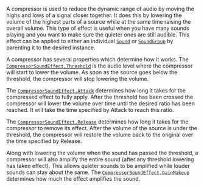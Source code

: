 A compressor is used to reduce the dynamic range of audio by moving the highs
and lows of a signal closer together. It does this by lowering the volume of
the highest parts of a source while at the same time raising the overall
volume. This type of effect is useful when you have many sounds playing and
you want to make sure the quieter ones are still audible. This effect can be
applied to either an individual [`Sound`](https://create.roblox.com/docs/reference/engine/classes/Sound) or [`SoundGroup`](https://create.roblox.com/docs/reference/engine/classes/SoundGroup) by
parenting it to the desired instance.

A compressor has several properties which determine how it works. The
[`CompressorSoundEffect.Threshold`](https://create.roblox.com/docs/reference/engine/classes/CompressorSoundEffect#Threshold) is the audio level where the
compressor will start to lower the volume. As soon as the source goes below
the threshold, the compressor will stop lowering the volume.

The [`CompressorSoundEffect.Attack`](https://create.roblox.com/docs/reference/engine/classes/CompressorSoundEffect#Attack) determines how long it takes for the
compressed effect to fully apply. After the threshold has been crossed the
compressor will lower the volume over time until the desired ratio has been
reached. It will take the time specified by Attack to reach this ratio.

The [`CompressorSoundEffect.Release`](https://create.roblox.com/docs/reference/engine/classes/CompressorSoundEffect#Release) determines how long it takes for the
compressor to remove its effect. After the volume of the source is under the
threshold, the compressor will restore the volume back to the original over
the time specified by Release.

Along with lowering the volume when the sound has passed the threshold, a
compressor will also amplify the entire sound (after any threshold lowering
has taken effect). This allows quieter sounds to be amplified while louder
sounds can stay about the same. The [`CompressorSoundEffect.GainMakeup`](https://create.roblox.com/docs/reference/engine/classes/CompressorSoundEffect#GainMakeup)
determines how much the effect amplifies the sound.